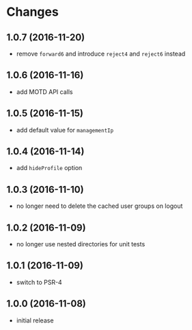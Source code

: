# Changes

## 1.0.7 (2016-11-20)
- remove `forward6` and introduce `reject4` and `reject6` instead

## 1.0.6 (2016-11-16)
- add MOTD API calls

## 1.0.5 (2016-11-15)
- add default value for `managementIp`

## 1.0.4 (2016-11-14)
- add `hideProfile` option

## 1.0.3 (2016-11-10)
- no longer need to delete the cached user groups on logout

## 1.0.2 (2016-11-09)
- no longer use nested directories for unit tests

## 1.0.1 (2016-11-09)
- switch to PSR-4

## 1.0.0 (2016-11-08)
- initial release
